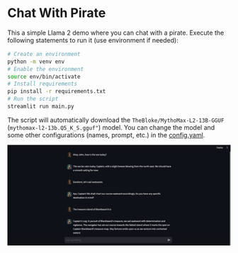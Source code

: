 # Chat With Pirate
This a simple Llama 2 demo where you can chat with a pirate.
Execute the following statements to run it (use environment if needed):
```bash
# Create an environment
python -m venv env
# Enable the environment
source env/bin/activate
# Install requirements
pip install -r requirements.txt
# Run the script
streamlit run main.py
```
The script will automatically download the `TheBloke/MythoMax-L2-13B-GGUF` (`mythomax-l2-13b.Q5_K_S.gguf"`) model. 
You can change the model and some other configurations (names, prompt, etc.) in the [config.yaml](conf.yaml).



![alt text](.media/example.png)
